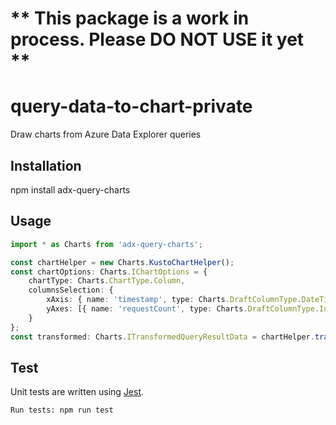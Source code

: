 # ** This package is a work in process. Please DO NOT USE it yet **

# query-data-to-chart-private
Draw charts from Azure Data Explorer queries

## Installation 
npm install adx-query-charts

## Usage
```typescript
import * as Charts from 'adx-query-charts';

const chartHelper = new Charts.KustoChartHelper();
const chartOptions: Charts.IChartOptions = {
    chartType: Charts.ChartType.Column,
    columnsSelection: {
        xAxis: { name: 'timestamp', type: Charts.DraftColumnType.DateTime },
        yAxes: [{ name: 'requestCount', type: Charts.DraftColumnType.Int }]
    }
};
const transformed: Charts.ITransformedQueryResultData = chartHelper.transformQueryResultData(queryResult.data, chartOptions);
```

## Test
Unit tests are written using [Jest](https://jestjs.io/).

```sh
Run tests: npm run test
```